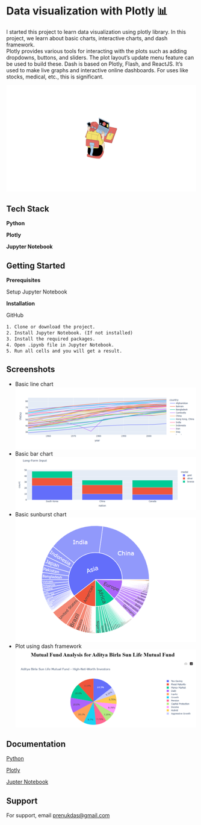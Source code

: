 
# Data visualization with Plotly 📊

I started this project to learn data visualization using plotly library. In this project, we learn about basic charts, interactive charts, and dash framework.  
Plotly provides various tools for interacting with the plots such as adding dropdowns, buttons, and sliders. The plot layout’s update menu feature can be used to build these. 
Dash is based on Plotly, Flash, and ReactJS. It’s used to make live graphs and interactive online dashboards. For uses like stocks, medical, etc., this is significant.

![Alt Text](https://github.com/PranavR97/basic_charts/blob/main/images/Visualization.png)




## Tech Stack

**Python** 

**Plotly** 

**Jupyter Notebook**


## Getting Started

**Prerequisites**

Setup Jupyter Notebook

**Installation**

GitHub

    1. Clone or download the project.
    2. Install Jupyter Notebook. (If not installed)
    3. Install the required packages.
    4. Open .ipynb file in Jupyter Notebook.
    5. Run all cells and you will get a result.







## Screenshots
* Basic line chart
![App Screenshot](https://github.com/PranavR97/basic_charts/blob/main/images/Basic_Line.PNG)
* Basic bar chart
![App Screenshot](https://github.com/PranavR97/basic_charts/blob/main/images/basic_bar.PNG)
* Basic sunburst chart
![App Screenshot](https://github.com/PranavR97/basic_charts/blob/main/images/basic_sunbrust.PNG)
* Plot using dash framework
![App Screenshot](https://github.com/PranavR97/basic_charts/blob/main/images/dash1.PNG)


## Documentation
[Python](https://www.python.org/)

[Plotly](https://plotly.com/python/)

[Jupter Notebook](https://jupyter-notebook.readthedocs.io/en/latest/)


## Support

For support, email prenukdas@gmail.com



